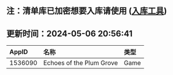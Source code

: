 ## 注：清单库已加密想要入库请使用 ([入库工具](https://github.com/BlankTMing/ManifestAutoUpdate/releases))

## 更新时间：2024-05-06 20:56:41
| AppID | 名称 | 类型  |
| :-------------------- | :----------------------------- | :----------- |
| 1536090 | Echoes of the Plum Grove| Game |
